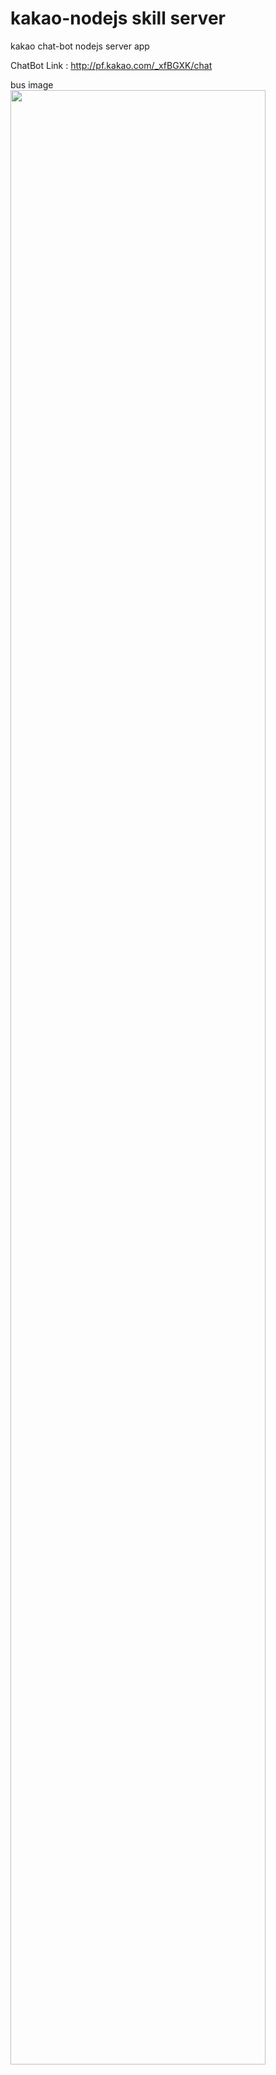# kakao-nodejs skill server
kakao chat-bot nodejs server app

ChatBot Link : http://pf.kakao.com/_xfBGXK/chat

bus image 
<img src="https://user-images.githubusercontent.com/70839563/103677352-8432b780-4fc5-11eb-9fa2-59e2164ab2a6.jpg" width="90%"></img>
